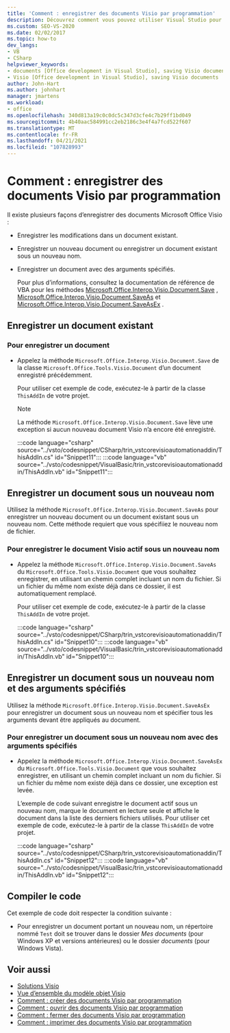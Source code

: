 ```yaml
---
title: 'Comment : enregistrer des documents Visio par programmation'
description: Découvrez comment vous pouvez utiliser Visual Studio pour enregistrer par programme des documents existants Microsoft Visio et de nouveaux documents qui n’ont pas encore été enregistrés.
ms.custom: SEO-VS-2020
ms.date: 02/02/2017
ms.topic: how-to
dev_langs:
- VB
- CSharp
helpviewer_keywords:
- documents [Office development in Visual Studio], saving Visio documents
- Visio [Office development in Visual Studio], saving Visio documents
author: John-Hart
ms.author: johnhart
manager: jmartens
ms.workload:
- office
ms.openlocfilehash: 340d813a19c0c0dc5c347d3cfe4c7b29ff1bd049
ms.sourcegitcommit: 4b40aac584991cc2eb2186c3e4f4a7fcd522f607
ms.translationtype: MT
ms.contentlocale: fr-FR
ms.lasthandoff: 04/21/2021
ms.locfileid: "107828993"
---
```

# <a name="how-to-programmatically-save-visio-documents"></a>Comment : enregistrer des documents Visio par programmation
  Il existe plusieurs façons d’enregistrer des documents Microsoft Office Visio :

- Enregistrer les modifications dans un document existant.

- Enregistrer un nouveau document ou enregistrer un document existant sous un nouveau nom.

- Enregistrer un document avec des arguments spécifiés.

  Pour plus d’informations, consultez la documentation de référence de VBA pour les méthodes [Microsoft.Office.Interop.Visio.Document.Save](/office/vba/api/Visio.Document.Save) , [Microsoft.Office.Interop.Visio.Document.SaveAs](/office/vba/api/Visio.Document.SaveAs) et [Microsoft.Office.Interop.Visio.Document.SaveAsEx](/office/vba/api/Visio.Document.SaveAsEx) .

## <a name="save-an-existing-document"></a>Enregistrer un document existant

### <a name="to-save-a-document"></a>Pour enregistrer un document

- Appelez la méthode `Microsoft.Office.Interop.Visio.Document.Save` de la classe `Microsoft.Office.Tools.Visio.Document` d’un document enregistré précédemment.

     Pour utiliser cet exemple de code, exécutez-le à partir de la classe `ThisAddIn` de votre projet.

    > [!NOTE]
    > La méthode `Microsoft.Office.Interop.Visio.Document.Save` lève une exception si aucun nouveau document Visio n’a encore été enregistré.

     :::code language="csharp" source="../vsto/codesnippet/CSharp/trin_vstcorevisioautomationaddin/ThisAddIn.cs" id="Snippet11":::
     :::code language="vb" source="../vsto/codesnippet/VisualBasic/trin_vstcorevisioautomationaddin/ThisAddIn.vb" id="Snippet11":::

## <a name="save-a-document-with-a-new-name"></a>Enregistrer un document sous un nouveau nom
 Utilisez la méthode `Microsoft.Office.Interop.Visio.Document.SaveAs` pour enregistrer un nouveau document ou un document existant sous un nouveau nom. Cette méthode requiert que vous spécifiiez le nouveau nom de fichier.

### <a name="to-save-the-active-visio-document-with-a-new-name"></a>Pour enregistrer le document Visio actif sous un nouveau nom

- Appelez la méthode `Microsoft.Office.Interop.Visio.Document.SaveAs` du `Microsoft.Office.Tools.Visio.Document` que vous souhaitez enregistrer, en utilisant un chemin complet incluant un nom du fichier. Si un fichier du même nom existe déjà dans ce dossier, il est automatiquement remplacé.

     Pour utiliser cet exemple de code, exécutez-le à partir de la classe `ThisAddIn` de votre projet.

     :::code language="csharp" source="../vsto/codesnippet/CSharp/trin_vstcorevisioautomationaddin/ThisAddIn.cs" id="Snippet10":::
     :::code language="vb" source="../vsto/codesnippet/VisualBasic/trin_vstcorevisioautomationaddin/ThisAddIn.vb" id="Snippet10":::

## <a name="save-a-document-with-a-new-name-and-specified-arguments"></a>Enregistrer un document sous un nouveau nom et des arguments spécifiés
 Utilisez la méthode `Microsoft.Office.Interop.Visio.Document.SaveAsEx` pour enregistrer un document sous un nouveau nom et spécifier tous les arguments devant être appliqués au document.

### <a name="to-save-document-with-a-new-name-and-specified-arguments"></a>Pour enregistrer un document sous un nouveau nom avec des arguments spécifiés

- Appelez la méthode `Microsoft.Office.Interop.Visio.Document.SaveAsEx` du `Microsoft.Office.Tools.Visio.Document` que vous souhaitez enregistrer, en utilisant un chemin complet incluant un nom du fichier. Si un fichier du même nom existe déjà dans ce dossier, une exception est levée.

     L’exemple de code suivant enregistre le document actif sous un nouveau nom, marque le document en lecture seule et affiche le document dans la liste des derniers fichiers utilisés. Pour utiliser cet exemple de code, exécutez-le à partir de la classe `ThisAddIn` de votre projet.

     :::code language="csharp" source="../vsto/codesnippet/CSharp/trin_vstcorevisioautomationaddin/ThisAddIn.cs" id="Snippet12":::
     :::code language="vb" source="../vsto/codesnippet/VisualBasic/trin_vstcorevisioautomationaddin/ThisAddIn.vb" id="Snippet12":::

## <a name="compile-the-code"></a>Compiler le code
 Cet exemple de code doit respecter la condition suivante :

- Pour enregistrer un document portant un nouveau nom, un répertoire nommé `Test` doit se trouver dans le dossier *Mes documents* (pour Windows XP et versions antérieures) ou le dossier *documents* (pour Windows Vista).

## <a name="see-also"></a>Voir aussi
- [Solutions Visio](../vsto/visio-solutions.md)
- [Vue d’ensemble du modèle objet Visio](../vsto/visio-object-model-overview.md)
- [Comment : créer des documents Visio par programmation](../vsto/how-to-programmatically-create-new-visio-documents.md)
- [Comment : ouvrir des documents Visio par programmation](../vsto/how-to-programmatically-open-visio-documents.md)
- [Comment : fermer des documents Visio par programmation](../vsto/how-to-programmatically-close-visio-documents.md)
- [Comment : imprimer des documents Visio par programmation](../vsto/how-to-programmatically-print-visio-documents.md)
